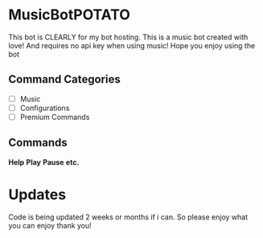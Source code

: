 # MusicBotPOTATO
This bot is CLEARLY for my bot hosting. This is a music bot created with love! And requires no api key when using music! Hope you enjoy using the bot

## Command Categories

- [ ] Music
- [ ] Configurations
- [ ] Premium Commands

## Commands

**Help**
**Play**
**Pause**
**etc.**

# Updates

Code is being updated 2 weeks or months if i can. So please enjoy what you can enjoy thank you!
